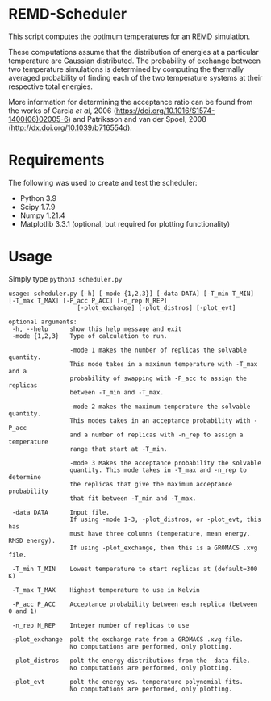 # REMD-Scheduler
This script computes the optimum temperatures for an REMD simulation. 

These computations assume that the distribution of energies at a particular temperature are Gaussian distributed. The probability of exchange between two temperature simulations is determined by computing the thermally averaged probability of finding each of the two temperature systems at their respective total energies.

More information for determining the acceptance ratio can be found from the works of
Garcia *et al*, 2006 (https://doi.org/10.1016/S1574-1400(06)02005-6) and
Patriksson and van der Spoel, 2008 (http://dx.doi.org/10.1039/b716554d).

# Requirements
The following was used to create and test the scheduler:
* Python 3.9
* Scipy 1.7.9
* Numpy 1.21.4
* Matplotlib 3.3.1 (optional, but required for plotting functionality)

# Usage
 Simply type ```python3 scheduler.py```
 
 ```
 usage: scheduler.py [-h] [-mode {1,2,3}] [-data DATA] [-T_min T_MIN] [-T_max T_MAX] [-P_acc P_ACC] [-n_rep N_REP]
                    [-plot_exchange] [-plot_distros] [-plot_evt]

optional arguments:
  -h, --help      show this help message and exit
  -mode {1,2,3}   Type of calculation to run.
                  
                  -mode 1 makes the number of replicas the solvable quantity.
                  This mode takes in a maximum temperature with -T_max and a 
                  probability of swapping with -P_acc to assign the replicas
                  between -T_min and -T_max.
                  
                  -mode 2 makes the maximum temperature the solvable quantity.
                  This modes takes in an acceptance probability with -P_acc 
                  and a number of replicas with -n_rep to assign a temperature 
                  range that start at -T_min.
                  
                  -mode 3 Makes the acceptance probability the solvable 
                  quantity. This mode takes in -T_max and -n_rep to determine 
                  the replicas that give the maximum acceptance probability
                  that fit between -T_min and -T_max.
                  
  -data DATA      Input file.
                  If using -mode 1-3, -plot_distros, or -plot_evt, this has
                  must have three columns (temperature, mean energy, RMSD energy). 
                  If using -plot_exchange, then this is a GROMACS .xvg file.
                  
  -T_min T_MIN    Lowest temperature to start replicas at (default=300 K)
                  
  -T_max T_MAX    Highest temperature to use in Kelvin
                  
  -P_acc P_ACC    Acceptance probability between each replica (between 0 and 1)
                  
  -n_rep N_REP    Integer number of replicas to use
                  
  -plot_exchange  polt the exchange rate from a GROMACS .xvg file.
                  No computations are performed, only plotting.
                  
  -plot_distros   polt the energy distributions from the -data file.
                  No computations are performed, only plotting.
                  
  -plot_evt       polt the energy vs. temperature polynomial fits.
                  No computations are performed, only plotting.
                  
```
